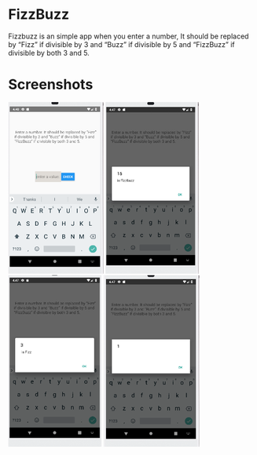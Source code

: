 # FizzBuzz
Fizzbuzz is an simple app when you enter a number, It should be replaced by “Fizz” if divisible by 3 and “Buzz” if divisible by 5 and “FizzBuzz” if divisible by both 3 and 5.

# Screenshots
<img src="./screenshots/1.PNG" height="350"> <img src="./screenshots/2.PNG" height="350"> <img src="./screenshots/3.PNG" height="350"> <img src="./screenshots/4.PNG" height="350"> 
